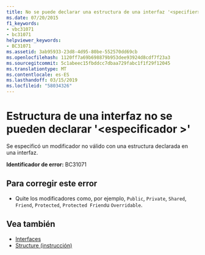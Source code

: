 ```yaml
---
title: No se puede declarar una estructura de una interfaz '<specifier>'
ms.date: 07/20/2015
f1_keywords:
- vbc31071
- bc31071
helpviewer_keywords:
- BC31071
ms.assetid: 3ab95933-23d8-4d95-80be-552570dd69cb
ms.openlocfilehash: 1120ff7a69b698879b953dee93924d8cdf7f23a3
ms.sourcegitcommit: 5c1abeec15fbddcc7dbaa729fabc1f1f29f12045
ms.translationtype: MT
ms.contentlocale: es-ES
ms.lasthandoff: 03/15/2019
ms.locfileid: "58034326"
---
```

# <a name="structure-in-an-interface-cannot-be-declared-specifier"></a>Estructura de una interfaz no se pueden declarar '\<especificador >'
Se especificó un modificador no válido con una estructura declarada en una interfaz.  
  
 **Identificador de error:** BC31071  
  
## <a name="to-correct-this-error"></a>Para corregir este error  
  
-   Quite los modificadores como, por ejemplo, `Public`, `Private`, `Shared`, `Friend`, `Protected`, `Protected Friend`u `Overridable`.  
  
## <a name="see-also"></a>Vea también

- [Interfaces](../../visual-basic/programming-guide/language-features/interfaces/index.md)
- [Structure (instrucción)](../../visual-basic/language-reference/statements/structure-statement.md)
